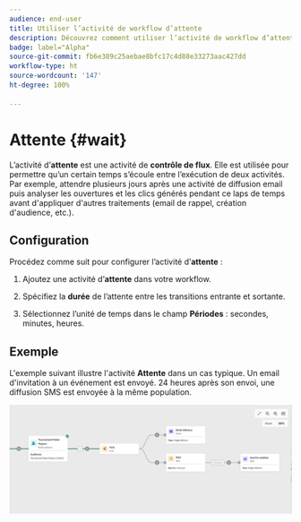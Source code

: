 ```yaml
---
audience: end-user
title: Utiliser l’activité de workflow d’attente
description: Découvrez comment utiliser l’activité de workflow d’attente.
badge: label="Alpha"
source-git-commit: fb6e389c25aebae8bfc17c4d88e33273aac427dd
workflow-type: ht
source-wordcount: '147'
ht-degree: 100%

---
```



# Attente {#wait}

L’activité d’**attente** est une activité de **contrôle de flux**. Elle est utilisée pour permettre qu’un certain temps s’écoule entre l’exécution de deux activités. Par exemple, attendre plusieurs jours après une activité de diffusion email puis analyser les ouvertures et les clics générés pendant ce laps de temps avant d&#39;appliquer d&#39;autres traitements (email de rappel, création d&#39;audience, etc.).

## Configuration 

Procédez comme suit pour configurer l’activité d’**attente** :

1. Ajoutez une activité d’**attente** dans votre workflow.

1. Spécifiez la **durée** de l’attente entre les transitions entrante et sortante.

1. Sélectionnez l’unité de temps dans le champ **Périodes** : secondes, minutes, heures.

## Exemple

L&#39;exemple suivant illustre l&#39;activité **Attente** dans un cas typique. Un email d&#39;invitation à un événement est envoyé. 24 heures après son envoi, une diffusion SMS est envoyée à la même population.

![](../assets/workflow-wait-example.png)
